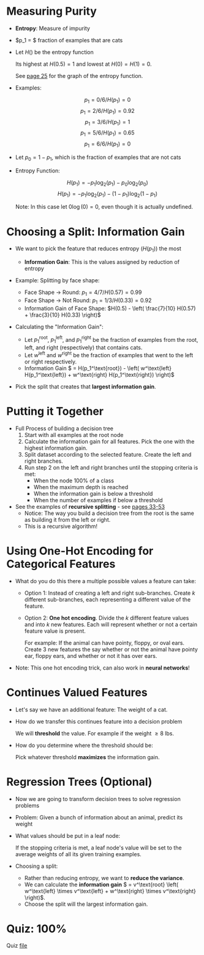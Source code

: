 # Measuring Purity
* **Entropy**: Measure of impurity
* $p_1 = $ fraction of examples that are cats
* Let $H()$ be the entropy function
    
    Its highest at $H(0.5) = 1$ and lowest at $H(0) = H(1) = 0$.

    See [page 25](Lecture.pdf) for the graph of the entropy function.
* Examples:

    $$p_1 = 0/6 / H(p_1) = 0$$
    $$p_1 = 2/6 / H(p_1) = 0.92$$
    $$p_1 = 3/6 / H(p_1) = 1$$
    $$p_1 = 5/6 / H(p_1) = 0.65$$
    $$p_1 = 6/6 / H(p_1) = 0$$
* Let $p_0 = 1- p_1$, which is the fraction of examples that are not cats
* Entropy Function:

    $$H(p_1) = -p_1 \log_2(p_1) - p_0\log_2(p_0)$$
    $$H(p_1) = -p_1 \log_2(p_1) - (1 - p_1)\log_2(1 - p_1)$$

    Note: In this case let $0 \log(0) = 0$, even though it is actually undefined.

# Choosing a Split: Information Gain
* We want to pick the feature that reduces entropy ($H(p_1)$) the most
    * **Information Gain**: This is the values assigned by reduction of entropy
* Example: Splitting by face shape:
    
    * Face Shape -> Round: $p_1 = 4/7 / H(0.57) = 0.99$
    * Face Shape -> Not Round: $p_1 = 1/3 / H(0.33) = 0.92$
    * Information Gain of Face Shape: $H(0.5) - \left( \frac{7}{10} H(0.57) + \frac{3}{10} H(0.33) \right)$
* Calculating the "Information Gain":
    * Let $p_1^\text{root}$, $p_1^\text{left}$, and $p_1^\text{right}$ be the fraction of examples from the root, left, and right (respectively) that contains cats.
    * Let $w^\text{left}$ and $w^\text{right}$ be the fraction of examples that went to the left or right respectively.
    * Information Gain $ = H(p_1^\text{root}) - \left( w^\text{left} H(p_1^\text{left}) + w^\text{right} H(p_1^\text{right}) \right)$
* Pick the split that creates that **largest information gain**.

# Putting it Together
* Full Process of building a decision tree
    1. Start with all examples at the root node
    2. Calculate the information gain for all features. Pick the one with the highest information gain.
    3. Split dataset according to the selected feature. Create the left and right branches.
    4. Run step 2 on the left and right branches until the stopping criteria is met:
        * When the node 100% of a class
        * When the maximum depth is reached
        * When the information gain is below a threshold
        * When the number of examples if below a threshold
* See the examples of **recursive splitting** - see [pages 33-53](Lecture.pdf)
    * Notice: The way you build a decision tree from the root is the same as building it from the left or right.
    * This is a recursive algorithm!

# Using One-Hot Encoding for Categorical Features
* What do you do this there a multiple possible values a feature can take:
    * Option 1: Instead of creating a left and right sub-branches. Create $k$ different sub-branches, each representing a different value of the feature.
    * Option 2: **One hot encoding**. Divide the $k$ different feature values and into $k$ new features. Each will represent whether or not a certain feature value is present.

        For example: If the animal can have pointy, floppy, or oval ears. Create 3 new features the say whether or not the animal have pointy ear, floppy ears, and whether or not it has over ears.
* Note: This one hot encoding trick, can also work in **neural networks**!

# Continues Valued Features
* Let's say we have an additional feature: The weight of a cat.
* How do we transfer this continues feature into a decision problem

    We will **threshold** the value. For example if the weight $\ge 8$ lbs.
* How do you determine where the threshold should be:

    Pick whatever threshold **maximizes** the information gain.

# Regression Trees (Optional)
* Now we are going to transform decision trees to solve regression problems
* Problem: Given a bunch of information about an animal, predict its weight
* What values should be put in a leaf node:

    If the stopping criteria is met, a leaf node's value will be set to the average weights of all its given training examples.
* Choosing a split:
    * Rather than reducing entropy, we want to **reduce the variance**.
    * We can calculate the **information gain** $ = v^\text{root} \left( w^\text{left} \times v^\text{left} + w^\text{right} \times v^\text{right} \right)$.
    * Choose the split will the largest information gain.

# Quiz: 100%
Quiz [file](Quizzes.md#decision-tree-learning)